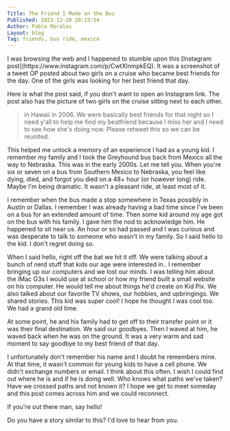 ```yaml
---
Title: The Friend I Made on the Bus
Published: 2023-12-20 20:23:54
Author: Pablo Morales
Layout: blog
Tag: friends, bus ride, mexico
---
```

<div class="athelas pa4" markdown="1">
  <div class="f4 f4-ns lh-copy measure center" markdown="1">
I was browsing the web and I happened to stumble upon this [Instagram post](https://www.instagram.com/p/CwtXlnmpkEQ). It was a screenshot of a tweet OP posted about two girls on a cruise who became best friends for the day. One of the girls was looking for her best friend that day.

Here is what the post said, if you don't want to open an Instagram link. The post also has the picture of two girls on the cruise sitting next to each other.

> in Hawaii in 2006. We were basically best friends for that night so I need y'all to help me find my bestfriend because I miss her and I need to see how she's doing now. Please retweet this so we can be reunited.

This helped me unlock a memory of an experience I had as a young kid. I remember my family and I took the Greyhound bus back from Mexico all the way to Nebraska. This was in the early 2000s. Let me tell you. When you're six or seven on a bus from Southern Mexico to Nebraska, you feel like dying, died, and forgot you died on a 48+ hour (or however long) ride. Maybe I'm being dramatic. It wasn't a pleasant ride, at least most of it.

I remember when the bus made a stop somewhere in Texas possibly in Austin or Dallas. I remember I was already having a bad time since I've been on a bus for an extended amount of time. Then some kid around my age got on the bus with his family. I gave him the nod to acknowledge him. He happened to sit near us. An hour or so had passed and I was curious and was desperate to talk to someone who wasn't in my family. So I said hello to the kid. I don't regret doing so.

When I said hello, right off the bat we hit it off. We were talking about a bunch of nerd stuff that kids our age were interested in.. I remember bringing up our computers and we lost our minds. I was telling him about the iMac G3s I would use at school or how my friend built a small website on his computer. He would tell me about things he'd create on Kid Pix.  We also talked about our favorite TV shows, our hobbies, and upbringings. We shared stories. This kid was super cool! I hope he thought I was cool too. We had a grand old time.

At some point, he and his family had to get off to their transfer point or it was their final destination. We said our goodbyes. Then I waved at him, he waved back when he was on the ground. It was a very warm and sad moment to say goodbye to my best friend of that day.

I unfortunately don't remember his name and I doubt he remembers mine. At that time, it wasn't common for young kids to have a cell phone. We didn't exchange numbers or email. I think about this often. I wish I could find out where he is and if he is doing well. Who knows what paths we've taken? Have we crossed paths and not known it? I hope we get to meet someday and this post comes across him and we could reconnect.

If you're out there man, say hello!

Do you have a story similar to this? I'd love to hear from you.



 </div>
</div>